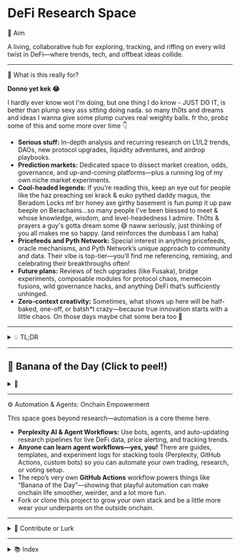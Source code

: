 # DeFi Research Space

  <summary>🧠 Aim</summary>

  A living, collaborative hub for exploring, tracking, and riffing on every wild twist in DeFi—where trends, tech, and offbeat ideas collide.

---

  <summary>🤔 What is this really for?</summary>
  

 **Donno yet kek 😂** 
 
I hardly ever know wot I'm doing, but one thing I do know - JUST DO IT, is better than plump sexy ass sitting doing nada. so many th0ts and dreams and ideas I wanna give some plump curves real weighty balls. fr tho, probz some of this and some more over time 👇

- **Serious stuff:** In-depth analysis and recurring research on L1/L2 trends, DAOs, new protocol upgrades, liquidity adventures, and airdrop playbooks.
- **Prediction markets:** Dedicated space to dissect market creation, odds, governance, and up-and-coming platforms—plus a running log of my own niche market experiments.
- **Cool-headed legends:** If you’re reading this, keep an eye out for people like the haz preaching sei krack & euko pythed daddy magus, the Beradom Locks mf brr honey axe girthy basement is fun pump it up paw beeple on Berachains...so many people I've been blessed to meet & whose knowledge, wisdom, and level-headedness I admire. Th0ts & prayers a guy's gotta dream some 😅 naww seriously, just thinking of you all makes me so happy. (and reinforces the dumbass I am haha)
- **Pricefeeds and Pyth Network:** Special interest in anything pricefeeds, oracle mechanisms, and Pyth Network’s unique approach to community and data. Their vibe is top-tier—you’ll find me referencing, remixing, and celebrating their breakthroughs often!
- **Future plans:** Reviews of tech upgrades (like Fusaka), bridge experiments, composable modules for protocol chaos, memecoin fusions, wild governance hacks, and anything DeFi that’s sufficiently unhinged.
- **Zero-context creativity:** Sometimes, what shows up here will be half-baked, one-off, or batsh*t crazy—because true innovation starts with a little chaos. On those days maybe chat some bera too 🐻


---

<details>
  <summary>💡 TL;DR</summary>
  If it’s DeFi—and it’s new, complex, smart, chaotic, or just plain odd—I’m putting it here. 😎🚀
</details>

---

## 🍌 Banana of the Day (Click to peel!)

<details>
  <summary>🍌</summary>
  Today's Banana: [auto-updated]  
  Did you know? Bananas can’t vote, but some DAOs act like they can.
</details>

---

  <summary>⚙️ Automation & Agents: Onchain Empowerment</summary>

  This space goes beyond research—automation is a core theme here.

  - **Perplexity AI & Agent Workflows:** Use bots, agents, and auto-updating research pipelines for live DeFi data, price alerting, and tracking trends.
  - **Anyone can learn agent workflows—yes, you!** There are guides, templates, and experiment logs for stacking tools (Perplexity, GitHub Actions, custom bots) so you can automate your own trading, research, or voting setup.
  - The repo’s very own **GitHub Actions** workflow powers things like “Banana of the Day”—showing that playful automation can make onchain life smoother, weirder, and a lot more fun.
  - Fork or clone this project to grow your own stack and be a little more wear your underpants on the outside onchain.


---

<details>
  <summary>🧃 Contribute or Lurk</summary>

  Want to add research, or maybe a new banana fact? Fork away.  
  We’re chill. Just:
  - Keep it real—you weird can't-read vibes are welcome.
  - Be provocative and respectful.
  - Engage others in th0ts™ – **ASKING QUESTIONS IS COOL**; eff'm to anyone who discourages curiosity.  
  - If it makes someone say “wtf that’s actually interesting,” it belongs here.

  > This is a space where questions = progress.  
  > Responsible, thoughtful Q&A is encouraged—and helps us all do better work.

</details>


---

<details>
  <summary>📚 Index</summary>

  - [2025 L2 DeFi Trends and Analysis](2025-Analysis/2025-L2-Trends.md)
</details>
